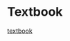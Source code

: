 # Textbook

[textbook](https://raw.githubusercontent.com/ailyanlu1/algorithm-specialization-notes/master/Algorithms%20Illuminated%20Part%201%20The%20Basics.pdf)
